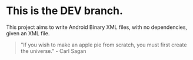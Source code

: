 # This is the DEV branch.

This project aims to write Android Binary XML files, with no dependencies, given an XML file.

> "If you wish to make an apple pie from scratch, you must first create the universe." - Carl Sagan
